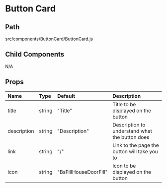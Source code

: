 # Button Card

## Path
src/components/ButtonCard/ButtonCard.js

## Child Components
N/A

## Props

| Name | Type | Default | Description |
|:-----|:-----|:-----|:-----|
| title | string | "Title" | Title to be displayed on the button |
| description | string | "Description" | Description to understand what the button does |
| link | string | "/" | Link to the page the button will take you to |
| icon | string | "BsFillHouseDoorFill" | Icon to be displayed on the button |

